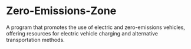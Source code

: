 # Zero-Emissions-Zone
A program that promotes the use of electric and zero-emissions vehicles, offering resources for electric vehicle charging and alternative transportation methods.
